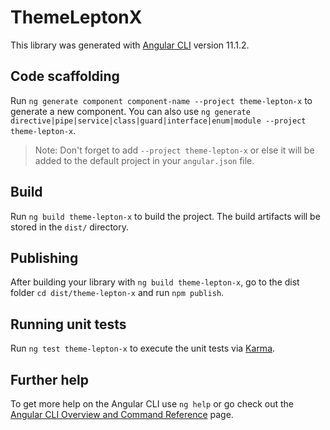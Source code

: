 # ThemeLeptonX

This library was generated with [Angular CLI](https://github.com/angular/angular-cli) version 11.1.2.

## Code scaffolding

Run `ng generate component component-name --project theme-lepton-x` to generate a new component. You can also use `ng generate directive|pipe|service|class|guard|interface|enum|module --project theme-lepton-x`.
> Note: Don't forget to add `--project theme-lepton-x` or else it will be added to the default project in your `angular.json` file. 

## Build

Run `ng build theme-lepton-x` to build the project. The build artifacts will be stored in the `dist/` directory.

## Publishing

After building your library with `ng build theme-lepton-x`, go to the dist folder `cd dist/theme-lepton-x` and run `npm publish`.

## Running unit tests

Run `ng test theme-lepton-x` to execute the unit tests via [Karma](https://karma-runner.github.io).

## Further help

To get more help on the Angular CLI use `ng help` or go check out the [Angular CLI Overview and Command Reference](https://angular.io/cli) page.
